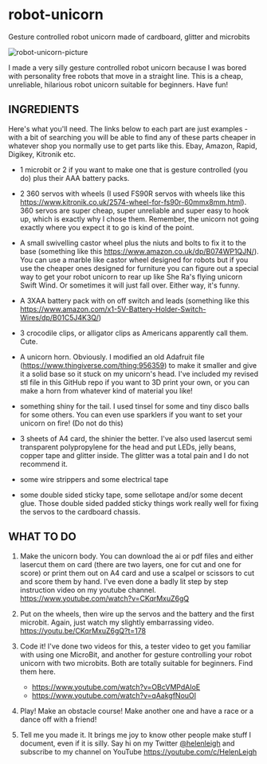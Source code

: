 # robot-unicorn
Gesture controlled robot unicorn made of cardboard, glitter and microbits

![robot-unicorn-picture](https://user-images.githubusercontent.com/4189262/59131494-7bea4480-896a-11e9-89c8-653c9b070b49.png)

I made a very silly gesture controlled robot unicorn because I was bored with personality free robots that move in a straight line. This is a cheap, unreliable, hilarious robot unicorn suitable for beginners. Have fun!

## INGREDIENTS

Here's what you'll need. The links below to each part are just examples - with a bit of searching you will be able to find any of these parts cheaper in whatever shop you normally use to get parts like this. Ebay, Amazon, Rapid, Digikey, Kitronik etc.

- 1 microbit or 2 if you want to make one that is gesture controlled (you do) plus their AAA battery packs.

- 2 360 servos with wheels (I used FS90R servos with wheels like this https://www.kitronik.co.uk/2574-wheel-for-fs90r-60mmx8mm.html). 360 servos are super cheap, super unreliable and super easy to hook up, which is exactly why I chose them. Remember, the unicorn not going exactly where you expect it to go is kind of the point.

- A small swivelling castor wheel plus the niuts and bolts to fix it to the base (something like this https://www.amazon.co.uk/dp/B074WP1QJN/). You can use a marble like castor wheel designed for robots but if you use the cheaper ones designed for furniture you can figure out a special way to get your robot unicorn to rear up like She Ra's flying unicorn Swift Wind. Or sometimes it will just fall over. Either way, it's funny.

- A 3XAA battery pack with on off switch and leads (something like this https://www.amazon.com/x1-5V-Battery-Holder-Switch-Wires/dp/B01C5J4K3Q/)

- 3 crocodile clips, or alligator clips as Americans apparently call them. Cute.

- A unicorn horn. Obviously. I modified an old Adafruit file (https://www.thingiverse.com/thing:956359) to make it smaller and give it a solid base so it stuck on my unicorn's head. I've included my revised stl file in this GitHub repo if you want to 3D print your own, or you can make a horn from whatever kind of material you like!

- something shiny for the tail. I used tinsel for some and tiny disco balls for some others. You can even use sparklers if you want to set your unicorn on fire! (Do not do this)

- 3 sheets of A4 card, the shinier the better. I've also used lasercut semi transparent polypropylene for the head and put LEDs, jelly beans, copper tape and glitter inside. The glitter was a total pain and I do not recommend it.

- some wire strippers and some electrical tape

- some double sided sticky tape, some sellotape and/or some decent glue. Those double sided padded sticky things work really well for fixing the servos to the cardboard chassis.

## WHAT TO DO

1. Make the unicorn body. You can download the ai or pdf files and either lasercut them on card (there are two layers, one for cut and one for score) or print them out on A4 card and use a scalpel or scissors to cut and score them by hand. I've even done a badly lit step by step instruction video on my youtube channel.
https://www.youtube.com/watch?v=CKqrMxuZ6gQ

2. Put on the wheels, then wire up the servos and the battery and the first microbit. Again, just watch my slightly embarrassing video.
https://youtu.be/CKqrMxuZ6gQ?t=178

3. Code it! I've done two videos for this, a tester video to get you familiar with using one MicroBit, and another for gesture controlling your robot unicorn with two microbits. Both are totally suitable for beginners. Find them here.
    - https://www.youtube.com/watch?v=OBcVMPdAIoE
    - https://www.youtube.com/watch?v=qAakgfNouOI

4. Play! Make an obstacle course! Make another one and have a race or a dance off with a friend!

5. Tell me you made it. It brings me joy to know other people make stuff I document, even if it is silly. Say hi on my Twitter [@helenleigh](https://twitter.com/helenleigh) and subscribe to my channel on YouTube https://youtube.com/c/HelenLeigh
